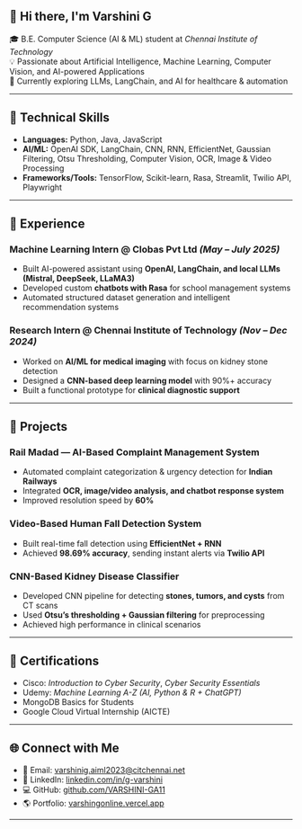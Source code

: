 ## 👋 Hi there, I'm Varshini G  

🎓 B.E. Computer Science (AI & ML) student at *Chennai Institute of Technology*  
💡 Passionate about Artificial Intelligence, Machine Learning, Computer Vision, and AI-powered Applications  
🌱 Currently exploring LLMs, LangChain, and AI for healthcare & automation  

---

## 🔧 Technical Skills  
- **Languages:** Python, Java, JavaScript  
- **AI/ML:** OpenAI SDK, LangChain, CNN, RNN, EfficientNet, Gaussian Filtering, Otsu Thresholding, Computer Vision, OCR, Image & Video Processing  
- **Frameworks/Tools:** TensorFlow, Scikit-learn, Rasa, Streamlit, Twilio API, Playwright  

---

## 💼 Experience  

### Machine Learning Intern @ Clobas Pvt Ltd *(May – July 2025)*  
- Built AI-powered assistant using **OpenAI, LangChain, and local LLMs (Mistral, DeepSeek, LLaMA3)**  
- Developed custom **chatbots with Rasa** for school management systems  
- Automated structured dataset generation and intelligent recommendation systems  

### Research Intern @ Chennai Institute of Technology *(Nov – Dec 2024)*  
- Worked on **AI/ML for medical imaging** with focus on kidney stone detection  
- Designed a **CNN-based deep learning model** with 90%+ accuracy  
- Built a functional prototype for **clinical diagnostic support**  

---

## 🚀 Projects  

### Rail Madad — AI-Based Complaint Management System  
- Automated complaint categorization & urgency detection for **Indian Railways**  
- Integrated **OCR, image/video analysis, and chatbot response system**  
- Improved resolution speed by **60%**  

### Video-Based Human Fall Detection System  
- Built real-time fall detection using **EfficientNet + RNN**  
- Achieved **98.69% accuracy**, sending instant alerts via **Twilio API**  

### CNN-Based Kidney Disease Classifier  
- Developed CNN pipeline for detecting **stones, tumors, and cysts** from CT scans  
- Used **Otsu’s thresholding + Gaussian filtering** for preprocessing  
- Achieved high performance in clinical scenarios  

---

## 📜 Certifications  
- Cisco: *Introduction to Cyber Security*, *Cyber Security Essentials*  
- Udemy: *Machine Learning A-Z (AI, Python & R + ChatGPT)*  
- MongoDB Basics for Students  
- Google Cloud Virtual Internship (AICTE)  

---

## 🌐 Connect with Me  
- 📧 Email: [varshinig.aiml2023@citchennai.net](mailto:varshinig.aiml2023@citchennai.net)  
- 💼 LinkedIn: [linkedin.com/in/g-varshini](https://www.linkedin.com/in/g-varshini/)  
- 💻 GitHub: [github.com/VARSHINI-GA11](https://github.com/VARSHINI-GA11)  
- 🌎 Portfolio: [varshingonline.vercel.app](https://varshingonline.vercel.app/)  

---
